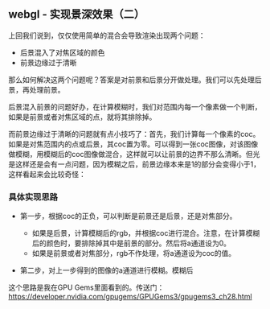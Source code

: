 ## webgl - 实现景深效果（二）

上回我们说到，仅仅使用简单的混合会导致渲染出现两个问题：
- 后景混入了对焦区域的颜色
- 前景边缘过于清晰 


那么如何解决这两个问题呢？答案是对前景和后景分开做处理。我们可以先处理后景，再处理前景。

后景混入前景的问题好办，在计算模糊时，我们对范围内每一个像素做一个判断，如果是前景或者对焦区域的点，就将其排除掉。

而前景边缘过于清晰的问题就有点小技巧了：首先，我们计算每一个像素的coc。如果是对焦范围内的点或后景，其coc置为零。可以得到一张coc图像，对该图像做模糊，用模糊后的coc图像做混合，这样就可以让前景的边界不那么清晰。但光是这样还是会有一点问题，因为模糊之后，前景边缘本来是1的部分会变得小于1，这样看起来会比较奇怪：




### 具体实现思路
- 第一步，根据coc的正负，可以判断是前景还是后景，还是对焦部分。
    - 如果是后景，计算模糊后的rgb，并根据coc进行混合。注意，在计算模糊后的颜色时，要排除掉其中是前景的部分。然后将a通道设为0。
    - 如果是前景或者对焦部分，rgb不作处理，将a通道设为coc的值。

- 第二步，对上一步得到的图像的a通道进行模糊。模糊后




这个思路是我在GPU Gems里面看到的。传送门：
https://developer.nvidia.com/gpugems/GPUGems3/gpugems3_ch28.html

